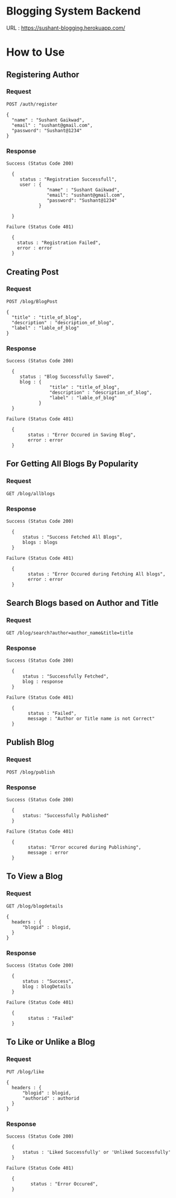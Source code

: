 # Blogging System Backend

URL : https://sushant-blogging.herokuapp.com/

# How to Use 

## Registering Author

### Request

`POST /auth/register`

    {
      "name" : "Sushant Gaikwad",
      "email" : "sushant@gmail.com",
      "password": "Sushant@1234"
    }

### Response

 `Success (Status Code 200)`
 
      {
         status : "Registration Successfull",
         user : {
                   "name" : "Sushant Gaikwad",
                   "email": "sushant@gmail.com",
                   "password": "Sushant@1234"
                }
        
      }
 
`Failure (Status Code 401)`

      {
        status : "Registration Failed",
        error : error
      }

## Creating Post

### Request

`POST /blog/BlogPost`

    {
      "title" : "title_of_blog",
      "description" : "description_of_blog",
      "label" : "lable_of_blog"
    }

### Response

`Success (Status Code 200)`
    
      {
         status : "Blog Successfully Saved",
         blog : {
                    "title" : "title_of_blog",
                    "description" : "description_of_blog",
                    "label" : "lable_of_blog"
                }        
      }
 
`Failure (Status Code 401)`

      {
            status : "Error Occured in Saving Blog",
            error : error
      }

## For Getting All Blogs By Popularity

### Request

`GET /blog/allblogs`

### Response

`Success (Status Code 200)`
   
      {
          status : "Success Fetched All Blogs",
          blogs : blogs      
      }
 
`Failure (Status Code 401)`
   
      {
            status : "Error Occured during Fetching All blogs",
            error : error
      }
      
## Search Blogs based on Author and Title

### Request

`GET /blog/search?author=author_name&title=title`

### Response

`Success (Status Code 200)`
     
      {
          status : "Successfully Fetched",
          blog : response    
      }
 
`Failure (Status Code 401)`
   
      {
            status : "Failed",
            message : "Author or Title name is not Correct"
      }

## Publish Blog 

### Request

`POST /blog/publish`

### Response

`Success (Status Code 200)`
     
      {
          status: "Successfully Published"
      }
      
`Failure (Status Code 401)`
   
      {
            status: "Error occured during Publishing",
            message : error
      }
    

## To View a Blog

### Request

`GET /blog/blogdetails`

    {
      headers : {
          "blogid" : blogid,
      }
    }

### Response

`Success (Status Code 200)`
     
      {
          status : "Success",
          blog : blogDetails
      }
 
`Failure (Status Code 401)`
   
      {
            status : "Failed"
      }
    

## To Like or Unlike a Blog

### Request

`PUT /blog/like`

    {
      headers : {
          "blogid" : blogid,
          "authorid" : authorid
      }
    }


### Response

`Success (Status Code 200)`
    
      {
          status : 'Liked Successfully' or 'Unliked Successfully'
      }
 
`Failure (Status Code 401)`
   
      {
             status : "Error Occured",
      }

